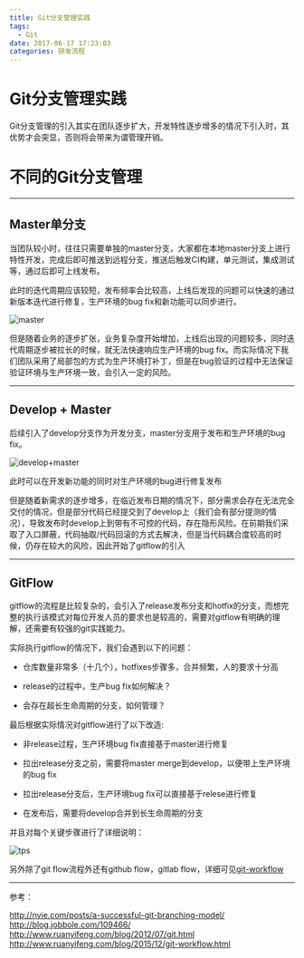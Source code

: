 ```yaml
---
title: Git分支管理实践
tags:
  - Git
date: 2017-06-17 17:23:03
categories: 研发流程
---
```


# Git分支管理实践

Git分支管理的引入其实在团队逐步扩大，开发特性逐步增多的情况下引入时，其优势才会突显，否则将会带来为谓管理开销。



# 不同的Git分支管理

---

##  Master单分支

当团队较小时，往往只需要单独的master分支，大家都在本地master分支上进行特性开发，完成后即可推送到远程分支，推送后触发CI构建，单元测试，集成测试等，通过后即可上线发布。


此时的迭代周期应该较短，发布频率会比较高，上线后发现的问题可以快速的通过新版本迭代进行修复，生产环境的bug fix和新功能可以同步进行。

![master](http://www.jeffxue.cn/img/20170617_git-master.png)


但是随着业务的逐步扩张，业务复杂度开始增加，上线后出现的问题较多，同时迭代周期逐步被拉长的时候，就无法快速响应生产环境的bug fix。而实际情况下我们团队采用了局部包的方式为生产环境打补丁，但是在bug验证的过程中无法保证验证环境与生产环境一致，会引入一定的风险。

---

<!-- more -->

## Develop + Master

后续引入了develop分支作为开发分支，master分支用于发布和生产环境的bug fix。

![develop+master](http://www.jeffxue.cn/img/20170617_git-develop.png)

此时可以在开发新功能的同时对生产环境的bug进行修复发布

但是随着新需求的逐步增多，在临近发布日期的情况下，部分需求会存在无法完全交付的情况，但是部分代码已经提交到了develop上（我们会有部分提测的情况），导致发布时develop上到带有不可控的代码，存在隐形风险。在前期我们采取了入口屏蔽，代码抽取/代码回滚的方式去解决，但是当代码耦合度较高的时候，仍存在较大的风险，因此开始了gitflow的引入


---

## GitFlow

gitflow的流程是比较复杂的，会引入了release发布分支和hotfix的分支，而想完整的执行该模式对每位开发人员的要求也是较高的，需要对gitflow有明确的理解，还需要有较强的git实践能力。



实际执行gitflow的情况下，我们会遇到以下的问题：

- 仓库数量非常多（十几个），hotfixes步骤多，合并频繁，人的要求十分高

- release的过程中，生产bug fix如何解决？

- 会存在超长生命周期的分支，如何管理？



最后根据实际情况对gitflow进行了以下改造:

- 非release过程，生产环境bug fix直接基于master进行修复

- 拉出release分支之前，需要将master merge到develop，以便带上生产环境的bug fix

- 拉出release分支后，生产环境bug fix可以直接基于relese进行修复

- 在发布后，需要将develop合并到长生命周期的分支


并且对每个关键步骤进行了详细说明：

![tps](http://www.jeffxue.cn/img/20170617_gitflow.jpeg)



另外除了git flow流程外还有github flow，gitlab flow，详细可见[git-workflow](http://www.ruanyifeng.com/blog/2015/12/git-workflow.html)



---

参考：

http://nvie.com/posts/a-successful-git-branching-model/
http://blog.jobbole.com/109466/
http://www.ruanyifeng.com/blog/2012/07/git.html
http://www.ruanyifeng.com/blog/2015/12/git-workflow.html
